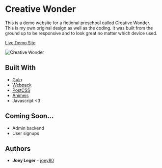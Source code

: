 # Creative Wonder

This is a demo website for a fictional preschool called Creative Wonder. This is my own original design as well as the coding. It was built from the ground up to be responsive and to look great no matter which device used.

[Live Demo Site](http://joeyui.byethost7.com/creative-wonder/)

![Creative Wonder](https://user-images.githubusercontent.com/3519112/34166506-18f05b0c-e4ad-11e7-965a-5c2411a6eaca.jpg)

## Built With

* [Gulp](https://gulpjs.com/)
* [Webpack](https://webpack.js.org/)
* [PostCSS](http://postcss.org/)
* [Animejs](http://animejs.com)
* Javascript <3

## Coming Soon...

* Admin backend
* User signups


## Authors

* **Joey Leger** - [joey80](https://github.com/joey80)
